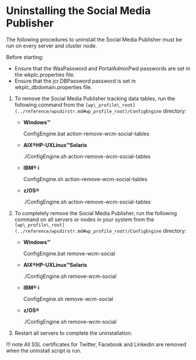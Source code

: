 # Uninstalling the Social Media Publisher

The following procedures to uninstall the Social Media Publisher must be run on every server and cluster node.

Before starting:

-   Ensure that the WasPassword and PortalAdminPwd passwords are set in the wkplc.properties file.
-   Ensure that the jcr.DBPassword password is set in wkplc\_dbdomain.properties file.

1.  To remove the Social Media Publisher tracking data tables, run the following command from the `[wp\_profile\_root](../reference/wpsdirstr.md#wp_profile_root)/ConfigEngine` directory:

    -   **Windows™**

        ConfigEngine.bat action-remove-wcm-social-tables

    -   **AIX®HP-UXLinux™Solaris**

        ./ConfigEngine.sh action-remove-wcm-social-tables

    -   **IBM® i**

        ConfigEngine.sh action-remove-wcm-social-tables

    -   **z/OS®**

        ./ConfigEngine.sh action-remove-wcm-social-tables

2.  To completely remove the Social Media Publisher, run the following command on all servers or nodes in your system from the `[wp\_profile\_root](../reference/wpsdirstr.md#wp_profile_root)/ConfigEngine` directory:

    -   **Windows™**

        ConfigEngine.bat remove-wcm-social

    -   **AIX®HP-UXLinux™Solaris**

        ./ConfigEngine.sh remove-wcm-social

    -   **IBM® i**

        ConfigEngine.sh remove-wcm-social

    -   **z/OS®**

        ./ConfigEngine.sh remove-wcm-social

3.  Restart all servers to complete the uninstallation.


!!! note
    All SSL certificates for Twitter, Facebook and Linkedin are removed when the uninstall script is run.


